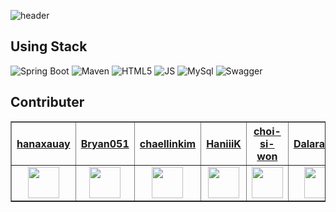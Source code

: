 <link rel="stylesheet" href="https://maxcdn.bootstrapcdn.com/bootstrap/3.4.1/css/bootstrap.min.css">

![header](https://capsule-render.vercel.app/api?type=waving&color=random&height=150&section=header&text=갓생%20일기&fontSize=70)<br>
## Using Stack
![Spring Boot](https://img.shields.io/badge/SpringBoot-6DB33F.svg?&style=for-the-badge&logo=SpringBoot&logoColor=white)
![Maven](https://img.shields.io/badge/Maven-C71A36.svg?&style=for-the-badge&logo=Maven&logoColor=white)
![HTML5](https://img.shields.io/badge/HTML5-E34F26.svg?&style=for-the-badge&logo=HTML5&logoColor=white)
![JS](https://img.shields.io/badge/JS-F7DF1E.svg?&style=for-the-badge&logo=JS&logoColor=white)
![MySql](https://img.shields.io/badge/MySql-4479A1.svg?&style=for-the-badge&logo=MySql&logoColor=white)
![Swagger](https://img.shields.io/badge/Swagger-85EA2D.svg?&style=for-the-badge&logo=Swagger&logoColor=white)
## Contributer<br>
<table border="1" class="table">
    <thead>
    <tr>
        <th scope="col" style="text-align: center;"><a href="https://github.com/hanaxauay">hanaxauay</a></th>
        <th scope="col" style="text-align: center;"><a href="https://github.com/Bryan051">Bryan051</a></th>
        <th scope="col" style="text-align: center;"><a href="https://github.com/chaellinkim">chaellinkim</a></th>
        <th scope="col" style="text-align: center;"><a href="https://github.com/HaniiiK">HaniiiK</a></th>
        <th scope="col" style="text-align: center;"><a href="https://github.com/choi-si-won">choi-si-won</a></th>
        <th scope="col" style="text-align: center;"><a href="https://github.com/Dalaranian">Dalaranian</a></th>
    </tr>
    </thead>
    <tbody>
    <tr>
        <td style="text-align: center;"><img src="https://avatars.githubusercontent.com/u/100827911?v=4" width="50px" height="50px"></td>
        <td style="text-align: center;"><img src="https://avatars.githubusercontent.com/u/68111122?v=4" width="50px" height="50px"></td>
        <td style="text-align: center;"><img src="https://avatars.githubusercontent.com/u/91306706?v=4" width="50px" height="50px"></td>
        <td style="text-align: center;"><img src="https://avatars.githubusercontent.com/u/127297705?v=4" width="50px" height="50px"></td>
        <td style="text-align: center;"><img src="https://avatars.githubusercontent.com/u/128116482?v=4" width="50px" height="50px"></td>
        <td style="text-align: center;"><img src="https://avatars.githubusercontent.com/u/78770745?v=4" width="50px" height="50px"></td>
    </tr>
    </tbody>
</table>


